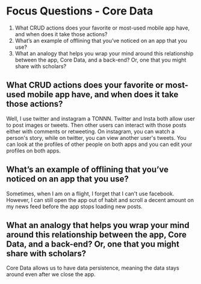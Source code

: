 # Focus Questions - Core Data

1. What CRUD actions does your favorite or most-used mobile app have, and when does it take those actions?
2. What’s an example of offlining that you’ve noticed on an app that you use?
3. What an analogy that helps you wrap your mind around this relationship between the app, Core Data, and a back-end? Or, one that you might share with scholars?

## What CRUD actions does your favorite or most-used mobile app have, and when does it take those actions?

Well, I use twitter and instagram a TONNN. Twitter and Insta both allow user to post images or tweets. Then other users can interact with those posts either with comments or retweeting. On instagram, you can watch a person's story, while on twitter, you can view another user's tweets. You can look at the profiles of other people on both apps and you can edit your profiles on both apps.

## What’s an example of offlining that you’ve noticed on an app that you use?

Sometimes, when I am on a flight, I forget that I can't use facebook. However, I can still open the app out of habit and scroll a decent amount on my news feed before the app stops loading new posts.

## What an analogy that helps you wrap your mind around this relationship between the app, Core Data, and a back-end? Or, one that you might share with scholars?

Core Data allows us to have data persistence, meaning the data stays around even after we close the app.
